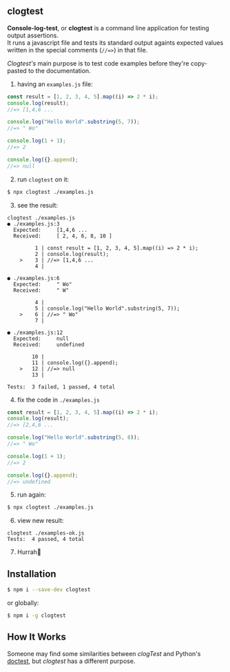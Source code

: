 ## clogtest

**Console-log-test**, or **clogtest** is a command line application for testing output assertions.  
It runs a javascript file and tests its standard output againts expected values written in the special comments (`//=>`) in that file.

_Clogtest's_ main purpose is to test code examples before they're copy-pasted to the documentation.

1. having an `examples.js` file:

```js
const result = [1, 2, 3, 4, 5].map((i) => 2 * i);
console.log(result);
//=> [1,4,6 ...

console.log("Hello World".substring(5, 7));
//=> " Wo"

console.log(1 + 1);
//=> 2

console.log({}.append);
//=> null
```

2. run `clogtest` on it:

```bash
$ npx clogtest ./examples.js
```

3. see the result:

```
clogtest ./examples.js
● ./examples.js:3
  Expected:     [1,4,6 ...
  Received:     [ 2, 4, 6, 8, 10 ]

         1 | const result = [1, 2, 3, 4, 5].map((i) => 2 * i);
         2 | console.log(result);
    >    3 | //=> [1,4,6 ...
         4 |

● ./examples.js:6
  Expected:     " Wo"
  Received:     " W"

         4 |
         5 | console.log("Hello World".substring(5, 7));
    >    6 | //=> " Wo"
         7 |

● ./examples.js:12
  Expected:     null
  Received:     undefined

        10 |
        11 | console.log({}.append);
    >   12 | //=> null
        13 |

Tests:  3 failed, 1 passed, 4 total
```

4. fix the code in `./examples.js`

```js
const result = [1, 2, 3, 4, 5].map((i) => 2 * i);
console.log(result);
//=> [2,4,6 ...

console.log("Hello World".substring(5, 8));
//=> " Wo"

console.log(1 + 1);
//=> 2

console.log({}.append);
//=> undefined
```

5. run again:

```bash
$ npx clogtest ./examples.js
```

6. view new result:

```
clogtest ./examples-ok.js
Tests:  4 passed, 4 total
```

7. Hurrah🙂

## Installation

```bash
$ npm i --save-dev clogtest
```

or globally:

```bash
$ npm i -g clogtest
```

## How It Works

Someone may find some similarities between _clogTest_ and Python's [doctest](https://docs.python.org/3/library/doctest.html), but _clogtest_ has a different purpose.
